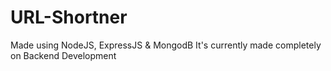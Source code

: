 # URL-Shortner
 Made using NodeJS, ExpressJS & MongodB
 It's currently made completely on Backend Development
